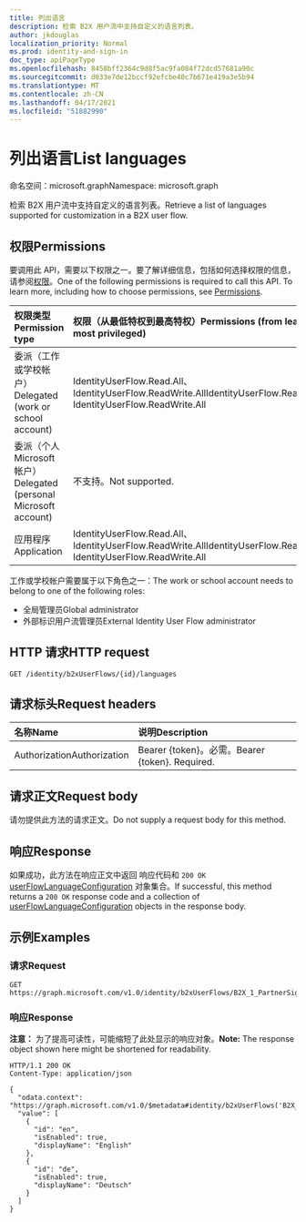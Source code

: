 ```yaml
---
title: 列出语言
description: 检索 B2X 用户流中支持自定义的语言列表。
author: jkdouglas
localization_priority: Normal
ms.prod: identity-and-sign-in
doc_type: apiPageType
ms.openlocfilehash: 8458bff2364c9d8f5ac9fa084f72dcd57681a90c
ms.sourcegitcommit: d033e7de12bccf92efcbe40c7b671e419a3e5b94
ms.translationtype: MT
ms.contentlocale: zh-CN
ms.lasthandoff: 04/17/2021
ms.locfileid: "51882990"
---
```

# <a name="list-languages"></a><span data-ttu-id="73f16-103">列出语言</span><span class="sxs-lookup"><span data-stu-id="73f16-103">List languages</span></span>

<span data-ttu-id="73f16-104">命名空间：microsoft.graph</span><span class="sxs-lookup"><span data-stu-id="73f16-104">Namespace: microsoft.graph</span></span>

<span data-ttu-id="73f16-105">检索 B2X 用户流中支持自定义的语言列表。</span><span class="sxs-lookup"><span data-stu-id="73f16-105">Retrieve a list of languages supported for customization in a B2X user flow.</span></span>

## <a name="permissions"></a><span data-ttu-id="73f16-106">权限</span><span class="sxs-lookup"><span data-stu-id="73f16-106">Permissions</span></span>

<span data-ttu-id="73f16-p101">要调用此 API，需要以下权限之一。要了解详细信息，包括如何选择权限的信息，请参阅[权限](/graph/permissions-reference)。</span><span class="sxs-lookup"><span data-stu-id="73f16-p101">One of the following permissions is required to call this API. To learn more, including how to choose permissions, see [Permissions](/graph/permissions-reference).</span></span>

|<span data-ttu-id="73f16-109">权限类型</span><span class="sxs-lookup"><span data-stu-id="73f16-109">Permission type</span></span>      | <span data-ttu-id="73f16-110">权限（从最低特权到最高特权）</span><span class="sxs-lookup"><span data-stu-id="73f16-110">Permissions (from least to most privileged)</span></span>              |
|:--------------------|:---------------------------------------------------------|
|<span data-ttu-id="73f16-111">委派（工作或学校帐户）</span><span class="sxs-lookup"><span data-stu-id="73f16-111">Delegated (work or school account)</span></span>|<span data-ttu-id="73f16-112">IdentityUserFlow.Read.All、IdentityUserFlow.ReadWrite.All</span><span class="sxs-lookup"><span data-stu-id="73f16-112">IdentityUserFlow.Read.All, IdentityUserFlow.ReadWrite.All</span></span>|
|<span data-ttu-id="73f16-113">委派（个人 Microsoft 帐户）</span><span class="sxs-lookup"><span data-stu-id="73f16-113">Delegated (personal Microsoft account)</span></span>| <span data-ttu-id="73f16-114">不支持。</span><span class="sxs-lookup"><span data-stu-id="73f16-114">Not supported.</span></span>|
|<span data-ttu-id="73f16-115">应用程序</span><span class="sxs-lookup"><span data-stu-id="73f16-115">Application</span></span>|<span data-ttu-id="73f16-116">IdentityUserFlow.Read.All、IdentityUserFlow.ReadWrite.All</span><span class="sxs-lookup"><span data-stu-id="73f16-116">IdentityUserFlow.Read.All, IdentityUserFlow.ReadWrite.All</span></span>|

<span data-ttu-id="73f16-117">工作或学校帐户需要属于以下角色之一：</span><span class="sxs-lookup"><span data-stu-id="73f16-117">The work or school account needs to belong to one of the following roles:</span></span>

* <span data-ttu-id="73f16-118">全局管理员</span><span class="sxs-lookup"><span data-stu-id="73f16-118">Global administrator</span></span>
* <span data-ttu-id="73f16-119">外部标识用户流管理员</span><span class="sxs-lookup"><span data-stu-id="73f16-119">External Identity User Flow administrator</span></span>

## <a name="http-request"></a><span data-ttu-id="73f16-120">HTTP 请求</span><span class="sxs-lookup"><span data-stu-id="73f16-120">HTTP request</span></span>

<!-- {
  "blockType": "ignored"
}
-->

``` http
GET /identity/b2xUserFlows/{id}/languages
```

## <a name="request-headers"></a><span data-ttu-id="73f16-121">请求标头</span><span class="sxs-lookup"><span data-stu-id="73f16-121">Request headers</span></span>

|<span data-ttu-id="73f16-122">名称</span><span class="sxs-lookup"><span data-stu-id="73f16-122">Name</span></span>|<span data-ttu-id="73f16-123">说明</span><span class="sxs-lookup"><span data-stu-id="73f16-123">Description</span></span>|
|:---|:---|
|<span data-ttu-id="73f16-124">Authorization</span><span class="sxs-lookup"><span data-stu-id="73f16-124">Authorization</span></span>|<span data-ttu-id="73f16-p102">Bearer {token}。必需。</span><span class="sxs-lookup"><span data-stu-id="73f16-p102">Bearer {token}. Required.</span></span>|

## <a name="request-body"></a><span data-ttu-id="73f16-127">请求正文</span><span class="sxs-lookup"><span data-stu-id="73f16-127">Request body</span></span>

<span data-ttu-id="73f16-128">请勿提供此方法的请求正文。</span><span class="sxs-lookup"><span data-stu-id="73f16-128">Do not supply a request body for this method.</span></span>

## <a name="response"></a><span data-ttu-id="73f16-129">响应</span><span class="sxs-lookup"><span data-stu-id="73f16-129">Response</span></span>

<span data-ttu-id="73f16-130">如果成功，此方法在响应正文中返回 响应代码和 `200 OK` [userFlowLanguageConfiguration](../resources/userflowlanguageconfiguration.md) 对象集合。</span><span class="sxs-lookup"><span data-stu-id="73f16-130">If successful, this method returns a `200 OK` response code and a collection of [userFlowLanguageConfiguration](../resources/userflowlanguageconfiguration.md) objects in the response body.</span></span>

## <a name="examples"></a><span data-ttu-id="73f16-131">示例</span><span class="sxs-lookup"><span data-stu-id="73f16-131">Examples</span></span>

### <a name="request"></a><span data-ttu-id="73f16-132">请求</span><span class="sxs-lookup"><span data-stu-id="73f16-132">Request</span></span>

<!-- {
  "blockType": "request",
  "name": "get_userflowlanguageconfiguration_2"
}
-->

``` http
GET https://graph.microsoft.com/v1.0/identity/b2xUserFlows/B2X_1_PartnerSignUp/languages
```

### <a name="response"></a><span data-ttu-id="73f16-133">响应</span><span class="sxs-lookup"><span data-stu-id="73f16-133">Response</span></span>

<span data-ttu-id="73f16-134">**注意：** 为了提高可读性，可能缩短了此处显示的响应对象。</span><span class="sxs-lookup"><span data-stu-id="73f16-134">**Note:** The response object shown here might be shortened for readability.</span></span>
<!-- {
  "blockType": "response",
  "truncated": true,
  "@odata.type": "Collection(microsoft.graph.userFlowLanguageConfiguration)"
}
-->

``` http
HTTP/1.1 200 OK
Content-Type: application/json

{
  "odata.context": "https://graph.microsoft.com/v1.0/$metadata#identity/b2xUserFlows('B2X_1_PartnerSignUp')/languages",
  "value": [
    {
      "id": "en",
      "isEnabled": true,
      "displayName": "English"
    },
    {
      "id": "de",
      "isEnabled": true,
      "displayName": "Deutsch"
    }
  ]
}
```
